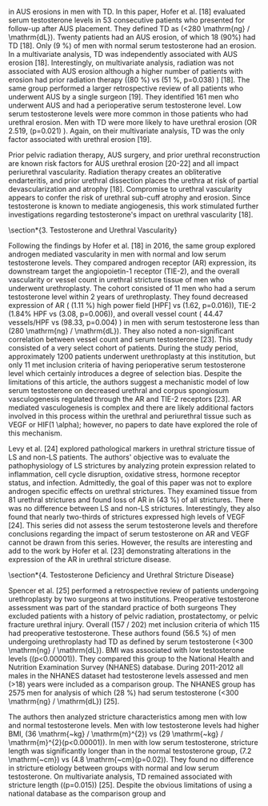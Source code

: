 in AUS erosions in men with TD. In this paper, Hofer et al. [18] evaluated serum testosterone levels in 53 consecutive patients who presented for follow-up after AUS placement. They defined TD as \(<280 \mathrm{ng} / \mathrm{dL}\). Twenty patients had an AUS erosion, of which 18 (90\%) had TD [18]. Only \(9 \%\) of men with normal serum testosterone had an erosion. In a multivariate analysis, TD was independently associated with AUS erosion [18]. Interestingly, on multivariate analysis, radiation was not associated with AUS erosion although a higher number of patients with erosion had prior radiation therapy \((80 \%\) vs \(51 \%, p=0.038\) ) [18]. The same group performed a larger retrospective review of all patients who underwent AUS by a single surgeon [19]. They identified 161 men who underwent AUS and had a perioperative serum testosterone level. Low serum testosterone levels were more common in those patients who had urethral erosion. Men with TD were more likely to have urethral erosion (OR 2.519, \(p=0.021\) ). Again, on their multivariate analysis, TD was the only factor associated with urethral erosion [19].

Prior pelvic radiation therapy, AUS surgery, and prior urethral reconstruction are known risk factors for AUS urethral erosion [20-22] and all impact periurethral vascularity. Radiation therapy creates an obliterative endarteritis, and prior urethral dissection places the urethra at risk of partial devascularization and atrophy [18]. Compromise to urethral vascularity appears to confer the risk of urethral sub-cuff atrophy and erosion. Since testosterone is known to mediate angiogenesis, this work stimulated further investigations regarding testosterone's impact on urethral vascularity [18].

\section*{3. Testosterone and Urethral Vascularity}

Following the findings by Hofer et al. [18] in 2016, the same group explored androgen mediated vascularity in men with normal and low serum testosterone levels. They compared androgen receptor (AR) expression, its downstream target the angiopoietin-1 receptor (TIE-2), and the overall vascularity or vessel count in urethral stricture tissue of men who underwent urethroplasty. The cohort consisted of 11 men who had a serum testosterone level within 2 years of urethroplasty. They found decreased expression of AR ( \(1.11 \%\) high power field [HPF] vs \(1.62, p=0.016)\), TIE-2 (1.84\% HPF vs \(3.08, p=0.006)\), and overall vessel count ( 44.47 vessels/HPF vs \(98.33, p=0.004\) ) in men with serum testosterone less than \(280 \mathrm{ng} / \mathrm{dL}\). They also noted a non-significant correlation between vessel count and serum testosterone [23]. This study consisted of a very select cohort of patients. During the study period, approximately 1200 patients underwent urethroplasty at this institution, but only 11 met inclusion criteria of having perioperative serum testosterone level which certainly introduces a degree of selection bias. Despite the limitations of this article, the authors suggest a mechanistic model of low serum testosterone on decreased urethral and corpus spongiosum vasculogenesis regulated through the AR and TIE-2 receptors [23]. AR mediated vasculogenesis is complex and there are likely additional factors involved in this process within the urethral and periurethral tissue such as VEGF or HIF\(1 \alpha\); however, no papers to date have explored the role of this mechanism.

Levy et al. [24] explored pathological markers in urethral stricture tissue of LS and non-LS patients. The authors' objective was to evaluate the pathophysiology of LS strictures by analyzing protein expression related to inflammation, cell cycle disruption, oxidative stress, hormone receptor status, and infection. Admittedly, the goal of this paper was not to explore androgen specific effects on urethral strictures. They examined tissue from 81 urethral strictures and found loss of AR in \(43 \%\) of all strictures. There was no difference between LS and non-LS strictures. Interestingly, they also found that nearly two-thirds of strictures expressed high levels of VEGF [24]. This series did not assess the serum testosterone levels and therefore conclusions regarding the impact of serum testosterone on AR and VEGF cannot be drawn from this series. However, the results are interesting and add to the work by Hofer et al. [23] demonstrating alterations in the expression of the AR in urethral stricture disease.

\section*{4. Testosterone Deficiency and Urethral Stricture Disease}

Spencer et al. [25] performed a retrospective review of patients undergoing urethroplasty by two surgeons at two institutions. Preoperative testosterone assessment was part of the standard practice of both surgeons They excluded patients with a history of pelvic radiation, prostatectomy, or pelvic fracture urethral injury. Overall \(157 / 202\) met inclusion criteria of which 115 had preoperative testosterone. These authors found \(56.5 \%\) of men undergoing urethroplasty had TD as defined by serum testosterone \(<300 \mathrm{ng} / \mathrm{dL}\). BMI was associated with low testosterone levels \((p<0.00001)\). They compared this group to the National Health and Nutrition Examination Survey (NHANES) database. During 2011-2012 all males in the NHANES dataset had testosterone levels assessed and men \(>18\) years were included as a comparison group. The NHANES group has 2575 men for analysis of which \(28 \%\) had serum testosterone \(<300 \mathrm{ng} / \mathrm{dL}\) [25].

The authors then analyzed stricture characteristics among men with low and normal testosterone levels. Men with low testosterone levels had higher BMI, \(36 \mathrm{~kg} / \mathrm{m}^{2}\) vs \(29 \mathrm{~kg} / \mathrm{m}^{2}(p<0.00001)\). In men with low serum testosterone, stricture length was significantly longer than in the normal testosterone group, \(7.2 \mathrm{~cm}\) vs \(4.8 \mathrm{~cm}(p=0.02)\). They found no difference in stricture etiology between groups with normal and low serum testosterone. On multivariate analysis, TD remained associated with stricture length \((p=0.015)\) [25]. Despite the obvious limitations of using a national database as the comparison group and